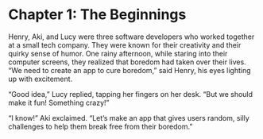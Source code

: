 # Chapter 1: The Beginnings
Henry, Aki, and Lucy were three software developers who worked together at a small tech company. They were known for their creativity and their quirky sense of humor. One rainy afternoon, while staring into their computer screens, they realized that boredom had taken over their lives. “We need to create an app to cure boredom,” said Henry, his eyes lighting up with excitement.

“Good idea,” Lucy replied, tapping her fingers on her desk. “But we should make it fun! Something crazy!”

“I know!” Aki exclaimed. “Let’s make an app that gives users random, silly challenges to help them break free from their boredom.”
